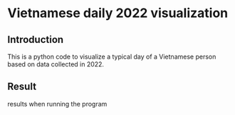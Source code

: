 <h1>Vietnamese daily 2022 visualization</h1>
<h2>Introduction</h2>
<p>This is a python code to visualize a typical day of a Vietnamese person based on data collected in 2022.</p>
<h2>Result</h2>
<div>
  <p>results when running the program</p>
  
</div>
